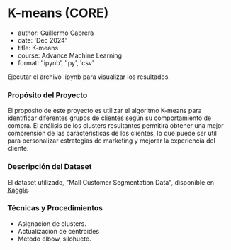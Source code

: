 # K-means (CORE)

* author: Guillermo Cabrera
* date: 'Dec 2024'
* title: K-means
* course: Advance Machine Learning
* format: '.ipynb', '.py', 'csv'

Ejecutar el archivo .ipynb para visualizar los resultados.


### Propósito del Proyecto

El propósito de este proyecto es utilizar el algoritmo K-means para identificar diferentes grupos de clientes según su comportamiento de compra. El análisis de los clusters resultantes permitirá obtener una mejor comprensión de las características de los clientes, lo que puede ser útil para personalizar estrategias de marketing y mejorar la experiencia del cliente. 

### Descripción del Dataset  

El dataset utilizado, "Mall Customer Segmentation Data", disponible en [Kaggle](https://www.kaggle.com/vjchoudhary7/customer-segmentation-tutorial-in-python).

### Técnicas y Procedimientos  

- Asignacion de clusters.
- Actualizacion de centroides
- Metodo elbow, silohuete.
